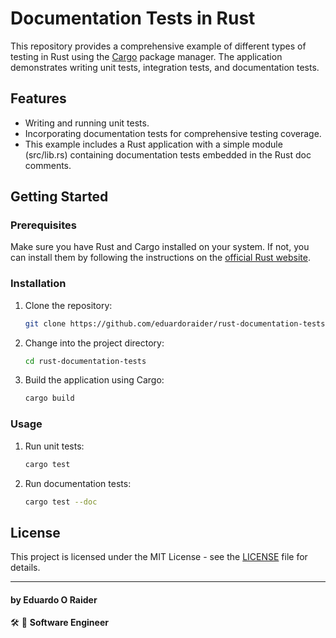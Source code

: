 # Documentation Tests in Rust 

This repository provides a comprehensive example of different types of testing in Rust using the [Cargo](https://doc.rust-lang.org/cargo/) package manager. The application demonstrates writing unit tests, integration tests, and documentation tests.

## Features

- Writing and running unit tests.
- Incorporating documentation tests for comprehensive testing coverage.
- This example includes a Rust application with a simple module (src/lib.rs) containing documentation tests embedded in the Rust doc comments.

## Getting Started

### Prerequisites

Make sure you have Rust and Cargo installed on your system. If not, you can install them by following the instructions on the [official Rust website](https://www.rust-lang.org/learn/get-started).

### Installation

1. Clone the repository:

   ```bash
   git clone https://github.com/eduardoraider/rust-documentation-tests.git
   ```

2. Change into the project directory:

   ```bash
   cd rust-documentation-tests
   ```

3. Build the application using Cargo:

   ```bash
   cargo build
   ```

### Usage

1. Run unit tests:

   ```bash
   cargo test
   ```

2. Run documentation tests:

   ```bash
   cargo test --doc
   ```

## License

This project is licensed under the MIT License - see the [LICENSE](LICENSE.txt) file for details.

---

#### by Eduardo O Raider
🛠 🥋 **Software Engineer**